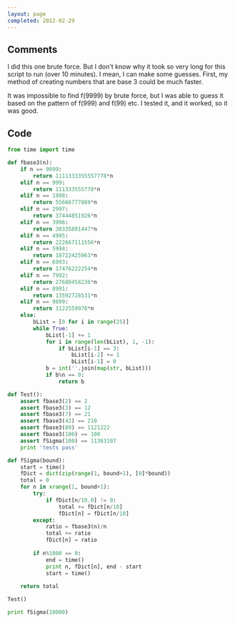 ```yaml
---
layout: page
completed: 2012-02-29
---
```


## Comments

I did this one brute force. But I don't know why it took so very long for this
script to run (over 10 minutes). I mean, I can make some guesses. First, my
method of creating numbers that are base 3 could be much faster.

It was impossible to find f(9999) by brute force, but I was able to guess it
based on the pattern of f(999) and f(99) etc. I tested it, and it worked, so it
was good.

## Code

```python
from time import time

def fbase3(n):
	if n == 9999:
		return 1111333355557778*n
	elif n == 999:
		return 111333555778*n
	elif n == 1998:
		return 55666777889*n
	elif n == 2997:
		return 37444851926*n
	elif n == 3996:
		return 30335891447*n
	elif n == 4995:
		return 222667111556*n
	elif n == 5994:
		return 18722425963*n
	elif n == 6993:
		return 17476222254*n
	elif n == 7992:
		return 27680458236*n
	elif n == 8991:
		return 13592728531*n
	elif n == 9899:
		return 1122559978*n
	else:
		bList = [0 for i in range(25)]
		while True:
			bList[-1] += 1
			for i in range(len(bList), 1, -1):
				if bList[i-1] == 3:
					bList[i-2] += 1
					bList[i-1] = 0 
			b = int(''.join(map(str, bList)))
			if b%n == 0:
				return b

def Test():
	assert fbase3(2) == 2
	assert fbase3(3) == 12
	assert fbase3(7) == 21
	assert fbase3(42) == 210
	assert fbase3(89) == 1121222
	assert fbase3(100) == 100
	assert fSigma(100) == 11363107
	print 'tests pass'

def fSigma(bound):
	start = time()
	fDict = dict(zip(range(1, bound+1), [0]*bound))
	total = 0
	for n in xrange(1, bound+1):
		try:
			if fDict[n/10.0] != 0:
				total += fDict[n/10]
				fDict[n] = fDict[n/10]
		except:
			ratio = fbase3(n)/n
			total += ratio
			fDict[n] = ratio
		
		if n%1000 == 0:
			end = time()
			print n, fDict[n], end - start
			start = time()
		
	return total

Test()

print fSigma(10000)
```
